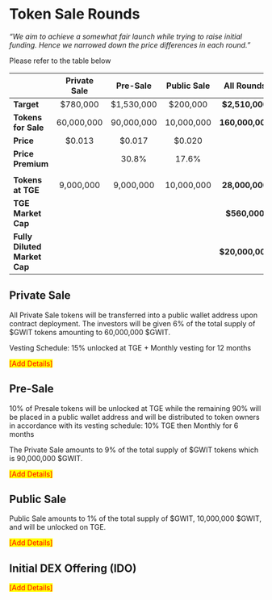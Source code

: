 # Token Sale Rounds

_“We aim to achieve a somewhat fair launch while trying to raise initial funding. Hence we narrowed down the price differences in each round.”_

Please refer to the table below

|                              | **Private Sale** | **Pre-Sale** | **Public Sale** | **All Rounds**  |
| ---------------------------- | :--------------: | :----------: | :-------------: | :-------------: |
| **Target**                   |     $780,000     |  $1,530,000  |    $200,000     | **$2,510,000**  |
| **Tokens for Sale**          |    60,000,000    |  90,000,000  |   10,000,000    | **160,000,000** |
| **Price**                    |      $0.013      |    $0.017    |     $0.020      |                 |
| **Price Premium**            |                  |    30.8%     |      17.6%      |                 |
|                              |                  |              |                 |                 |
| **Tokens at TGE**            |    9,000,000     |  9,000,000   |   10,000,000    | **28,000,000**  |
| **TGE Market Cap**           |                  |              |                 |  **$560,000**   |
| **Fully Diluted Market Cap** |                  |              |                 | **$20,000,000** |

## Private Sale

All Private Sale tokens will be transferred into a public wallet address upon contract deployment. The investors will be given 6% of the total supply of $GWIT tokens amounting to 60,000,000 $GWIT.

Vesting Schedule: 15% unlocked at TGE + Monthly vesting for 12 months

<mark style="color:red;">\[Add Details]</mark>

## Pre-Sale

10% of Presale tokens will be unlocked at TGE while the remaining 90% will be placed in a public wallet address and will be distributed to token owners in accordance with its vesting schedule: 10% TGE then Monthly for 6 months

The Private Sale amounts to 9% of the total supply of $GWIT tokens which is 90,000,000 $GWIT.

<mark style="color:red;">\[Add Details]</mark>

## **Public Sale**

Public Sale amounts to 1% of the total supply of $GWIT, 10,000,000 $GWIT, and will be unlocked on TGE.

<mark style="color:red;">\[Add Details]</mark>

## **Initial DEX Offering (IDO)**

<mark style="color:red;">\[Add Details]</mark>

